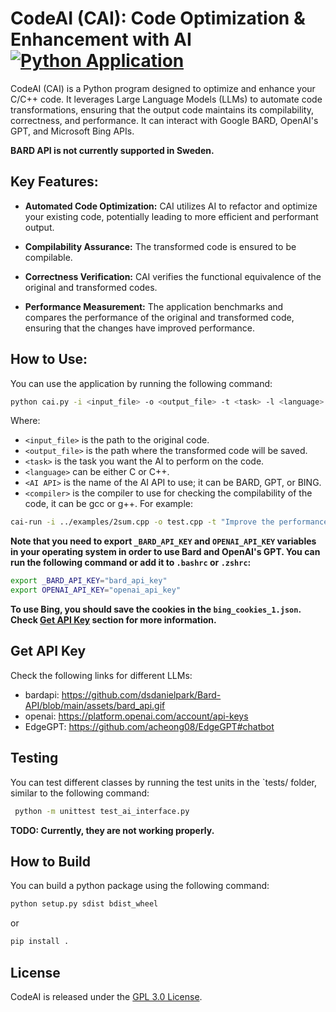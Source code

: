 # CodeAI (CAI): Code Optimization & Enhancement with AI [![Python Application](https://github.com/aliireza/cai/actions/workflows/ci.yml/badge.svg?branch=main)](https://github.com/aliireza/cai/actions/workflows/ci.yml)

CodeAI (CAI) is a Python program designed to optimize and enhance your C/C++ code. It leverages Large Language Models (LLMs) to automate code transformations, ensuring that the output code maintains its compilability, correctness, and performance. It can interact with Google BARD, OpenAI's GPT, and Microsoft Bing APIs. 

**BARD API is not currently supported in Sweden.**

## Key Features:

- **Automated Code Optimization:** CAI utilizes AI to refactor and optimize your existing code, potentially leading to more efficient and performant output.

- **Compilability Assurance:** The transformed code is ensured to be compilable.

- **Correctness Verification:** CAI verifies the functional equivalence of the original and transformed codes.

- **Performance Measurement:** The application benchmarks and compares the performance of the original and transformed code, ensuring that the changes have improved performance.


## How to Use:

You can use the application by running the following command:
```bash
python cai.py -i <input_file> -o <output_file> -t <task> -l <language> -a <AI API> -c -comp <compiler>
```

Where:

- `<input_file>` is the path to the original code.
- `<output_file>` is the path where the transformed code will be saved.
- `<task>` is the task you want the AI to perform on the code.
- `<language>` can be either C or C++.
- `<AI API>` is the name of the AI API to use; it can be BARD, GPT, or BING.
- `<compiler>` is the compiler to use for checking the compilability of the code, it can be gcc or g++.
For example:

```bash
cai-run -i ../examples/2sum.cpp -o test.cpp -t "Improve the performance of the code and use the same main function as the original code" -l C++ -a BARD -c -comp gcc
```

**Note that you need to export `_BARD_API_KEY` and `OPENAI_API_KEY` variables in your operating system in order to use Bard and OpenAI's GPT. You can run the following command or add it to `.bashrc` or `.zshrc`:**

```bash
export _BARD_API_KEY="bard_api_key"
export OPENAI_API_KEY="openai_api_key"
```

**To use Bing, you should save the cookies in the `bing_cookies_1.json`. Check [Get API Key](#get-api-key) section for more information.**

## Get API Key

Check the following links for different LLMs:
- bardapi: https://github.com/dsdanielpark/Bard-API/blob/main/assets/bard_api.gif
- openai: https://platform.openai.com/account/api-keys 
- EdgeGPT: https://github.com/acheong08/EdgeGPT#chatbot

## Testing

You can test different classes by running the test units in the `tests/ folder, similar to the following command:

```bash
 python -m unittest test_ai_interface.py
```

**TODO: Currently, they are not working properly.**

## How to Build

You can build a python package using the following command:

```bash
python setup.py sdist bdist_wheel
```

or 

```bash
pip install .
```


## License

CodeAI is released under the [GPL 3.0 License](./LICENSE).

